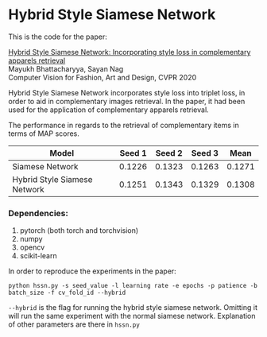 # Hybrid Style Siamese Network

This is the code for the paper:

[Hybrid Style Siamese Network: Incorporating style loss in complementary apparels retrieval](https://arxiv.org/abs/1912.05014)
<br>
Mayukh Bhattacharyya, Sayan Nag
<br>
Computer Vision for Fashion, Art and Design, CVPR 2020

Hybrid Style Siamese Network incorporates style loss into triplet loss, in order to aid in complementary images retrieval. In the paper, it had been used for the application of complementary apparels retrieval.

The performance in regards to the retrieval of complementary items in terms of MAP scores.

| Model | Seed 1 | Seed 2 | Seed 3 | Mean |
| --- | --- | --- | --- | --- |
| Siamese Network | 0.1226 | 0.1323 | 0.1263 | 0.1271 |
| Hybrid Style Siamese Network | 0.1251 | 0.1343 | 0.1329 | 0.1308 | 


### Dependencies:
1. pytorch (both torch and torchvision)
2. numpy
3. opencv
4. scikit-learn

In order to reproduce the experiments in the paper:

```
python hssn.py -s seed_value -l learning rate -e epochs -p patience -b batch_size -f cv_fold_id --hybrid
```

```--hybrid``` is the flag for running the hybrid style siamese network. Omitting it will run the same experiment with the normal siamese network. Explanation of other parameters are there in ```hssn.py```


